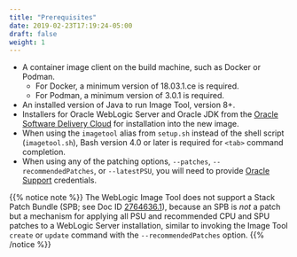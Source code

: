 ```yaml
---
title: "Prerequisites"
date: 2019-02-23T17:19:24-05:00
draft: false
weight: 1
---
```


- A container image client on the build machine, such as Docker or Podman. 
  - For Docker, a minimum version of 18.03.1.ce is required.
  - For Podman, a minimum version of 3.0.1 is required.
- An installed version of Java to run Image Tool, version 8+. 
- Installers for Oracle WebLogic Server and Oracle JDK from the [Oracle Software Delivery Cloud](https://edelivery.oracle.com) for installation into the new image.
- When using the `imagetool` alias from `setup.sh` instead of the shell script (`imagetool.sh`), Bash version 4.0 or later is required for `<tab>` command completion.
- When using any of the patching options, `--patches`, `--recommendedPatches`, or `--latestPSU`, you will need to provide [Oracle Support](https://www.oracle.com/technical-resources/) credentials.

{{% notice note %}} The WebLogic Image Tool does not support a Stack Patch Bundle (SPB; see Doc ID [2764636.1](https://support.oracle.com/rs?type=doc&id=2764636.1)), because an SPB is _not_ a patch but a mechanism for applying all PSU and recommended CPU and SPU patches to a WebLogic Server installation, similar to invoking the Image Tool `create` or `update` command with the `--recommendedPatches` option.
{{% /notice %}}
